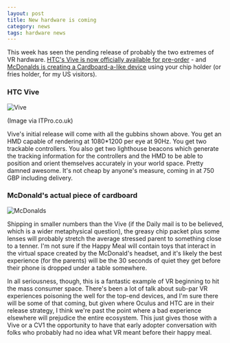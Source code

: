 ```yaml
---
layout: post
title: New hardware is coming
category: news
tags: hardware news
---
```


This week has seen the pending release of probably the two extremes of VR hardware. [HTC's Vive is now officially available for pre-order](https://www.htcvive.com/preorder/en-us/) - and[ McDonalds is creating a Cardboard-a-like device](http://www.dailymail.co.uk/sciencetech/article-3473031/Virtually-lovin-McDonald-s-giving-away-Happy-Meal-boxes-transform-virtual-reality-headsets-children.html) using your chip holder (or fries holder, for my US visitors).

### HTC Vive

![Vive](http://cdn2.itpro.co.uk/sites/itpro/files/styles/article_main_wide_image/public/2016/01/htc-vive-product-1.jpg)

(Image via ITPro.co.uk)

Vive's initial release will come with all the gubbins shown above. You get an HMD capable of rendering at 1080*1200 per eye at 90Hz. You get two trackable controllers. You also get two lighthouse beacons which generate the tracking information for the controllers and the HMD to be able to position and orient themselves accurately in your world space. Pretty damned awesome. It's not cheap by anyone's measure, coming in at 750 GBP including delivery.

### McDonald's actual piece of cardboard

![McDonalds](http://i.dailymail.co.uk/i/pix/2016/03/02/14/31C5A50600000578-0-image-a-71_1456929405772.jpg)

Shipping in smaller numbers than the Vive (if the Daily mail is to be believed, which is a wider metaphysical question), the greasy chip packet plus some lenses will probably stretch the average stressed parent to something close to a tenner. I'm not sure if the Happy Meal will contain toys that interact in the virtual space created by the McDonald's headset, and it's likely the best experience (for the parents) will be the 30 seconds of quiet they get before their phone is dropped under a table somewhere.

In all seriousness, though, this is a fantastic example of VR beginning to hit the mass consumer space. There's been a lot of talk about sub-par VR experiences poisoning the well for the top-end devices, and I'm sure there will be some of that coming, but given where Oculus and HTC are in their release strategy, I think we're past the point where a bad experience elsewhere will prejudice the entire ecosystem. This just gives those with a Vive or a CV1 the opportunity to have that early adopter conversation with folks who probably had no idea what VR meant before their happy meal.






